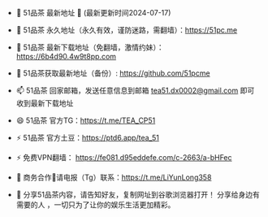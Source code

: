 - 👋 51品茶 最新地址 👋 (最新更新时间2024-07-17)
- 👀 51品茶 永久地址（永久有效，谨防迷路，需翻墙）：https://51pc.me
- 🌱 51品茶 最新下载地址（免翻墙，激情约妹）： https://6b4d90.4w9t8pp.com
- 💞️ 51品茶获取最新地址（备份）: https://github.com/51pcme
- 📫 51品茶 回家邮箱，发送任意信息到邮箱 tea51.dx0002@gmail.com 即可收到最新下载地址

- 😄 51品茶 官方TG：https://t.me/TEA_CP51
- ⚡ 51品茶 官方土豆：https://ptd6.app/tea_51
- ⚡ 免费VPN翻墙： https://fe081.d95eddefe.com/c-2663/a-bHFec
- 🤝 商务合作🤝请电报（Tg）联系：https://t.me/LiYunLong358
- 🤝 分享51品茶内容，请告知好友，复制网址到谷歌浏览器打开！  分享给身边有需要的人 ，一切只为了让你的娱乐生活更加精彩。
<!---
51pcme/51pcme is a ✨ special ✨ repository because its `README.md` (this file) appears on your GitHub profile.
You can click the Preview link to take a look at your changes.
--->
